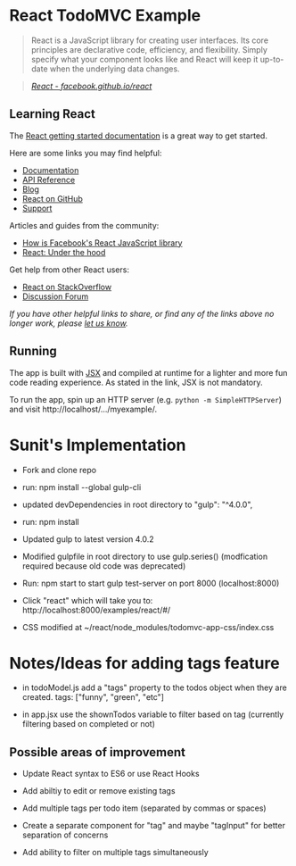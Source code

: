# React TodoMVC Example

> React is a JavaScript library for creating user interfaces. Its core principles are declarative code, efficiency, and flexibility. Simply specify what your component looks like and React will keep it up-to-date when the underlying data changes.

> _[React - facebook.github.io/react](http://facebook.github.io/react)_


## Learning React

The [React getting started documentation](http://facebook.github.io/react/docs/getting-started.html) is a great way to get started.

Here are some links you may find helpful:

* [Documentation](http://facebook.github.io/react/docs/getting-started.html)
* [API Reference](http://facebook.github.io/react/docs/reference.html)
* [Blog](http://facebook.github.io/react/blog/)
* [React on GitHub](https://github.com/facebook/react)
* [Support](http://facebook.github.io/react/support.html)

Articles and guides from the community:

* [How is Facebook's React JavaScript library](http://www.quora.com/React-JS-Library/How-is-Facebooks-React-JavaScript-library)
* [React: Under the hood](http://www.quora.com/Pete-Hunt/Posts/React-Under-the-Hood)

Get help from other React users:

* [React on StackOverflow](http://stackoverflow.com/questions/tagged/reactjs)
* [Discussion Forum](https://discuss.reactjs.org/)

_If you have other helpful links to share, or find any of the links above no longer work, please [let us know](https://github.com/tastejs/todomvc/issues)._


## Running

The app is built with [JSX](http://facebook.github.io/react/docs/jsx-in-depth.html) and compiled at runtime for a lighter and more fun code reading experience. As stated in the link, JSX is not mandatory.

To run the app, spin up an HTTP server (e.g. `python -m SimpleHTTPServer`) and visit http://localhost/.../myexample/.

# Sunit's Implementation

- Fork and clone repo

- run: npm install --global gulp-cli

- updated devDependencies in root directory to "gulp": "^4.0.0",

- run: npm install

- Updated gulp to latest version 4.0.2

- Modified gulpfile in root directory to use gulp.series() (modfication required because old code was deprecated)

- Run: npm start to start gulp test-server on port 8000 (localhost:8000)

- Click "react" which will take you to: http://localhost:8000/examples/react/#/

- CSS modified at ~/react/node_modules/todomvc-app-css/index.css

# Notes/Ideas for adding tags feature

- in todoModel.js add a "tags" property to the todos object when they are created. tags: ["funny", "green", "etc"]

- in app.jsx use the shownTodos variable to filter based on tag (currently filtering based on completed or not)

## Possible areas of improvement

- Update React syntax to ES6 or use React Hooks

- Add abiltiy to edit or remove existing tags

- Add multiple tags per todo item (separated by commas or spaces)

- Create a separate component for "tag" and maybe "tagInput" for better separation of concerns

- Add ability to filter on multiple tags simultaneously